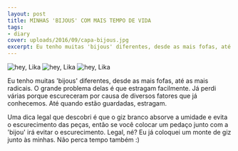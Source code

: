```yaml
---
layout: post
title: MINHAS 'BIJOUS' COM MAIS TEMPO DE VIDA
tags:
- diary
cover: uploads/2016/09/capa-bijous.jpg
excerpt: Eu tenho muitas 'bijous' diferentes, desde as mais fofas, até as mais radicais. O grande problema delas é que estragam facilmente. Já perdi várias porque escureceram por causa de diversos fatores que já conhecemos.
---
```


<img class="blog-post-image" src="{{ site.baseUrl }}/uploads/2016/09/biju-giz06-1024x683.jpg" alt="hey, Lika"/>

<img class="blog-post-image" src="{{ site.baseUrl }}/uploads/2016/09/biju-giz051-1024x683.jpg" alt="hey, Lika"/>

<img class="blog-post-image" src="{{ site.baseUrl }}/uploads/2016/09/biju-giz02-1024x683.jpg" alt="hey, Lika"/>

Eu tenho muitas 'bijous' diferentes, desde as mais fofas, até as mais radicais. O grande problema delas é que estragam facilmente. Já perdi várias porque escureceram por causa de diversos fatores que já conhecemos. Até quando estão guardadas, estragam.

Uma dica legal que descobri é que o giz branco absorve a umidade e evita o escurecimento das peças, então se você colocar um pedaço junto com a 'bijou' irá evitar o escurecimento. Legal, né? Eu já coloquei um monte de giz junto às minhas. Não perca tempo também :)
